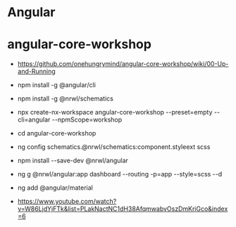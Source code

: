 # Angular
# angular-core-workshop
 * https://github.com/onehungrymind/angular-core-workshop/wiki/00-Up-and-Running
 * npm install -g @angular/cli
 * npm install -g @nrwl/schematics
 * npx create-nx-workspace angular-core-workshop --preset=empty --cli=angular --npmScope=workshop
 * cd angular-core-workshop
 * ng config schematics.@nrwl/schematics:component.styleext scss
 * npm install --save-dev @nrwl/angular
 * ng g @nrwl/angular:app dashboard --routing -p=app --style=scss --d
 * ng add @angular/material

* https://www.youtube.com/watch?v=W86LjdYjFTk&list=PLakNactNC1dH38AfqmwabvOszDmKriGco&index=6
